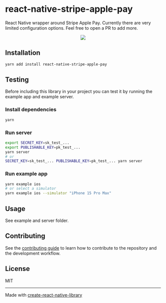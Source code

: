 
# react-native-stripe-apple-pay

React Native wrapper around Stripe Apple Pay. Currently there are very limited configuration options. Feel free to open a PR to add more.

<p align="center">
  <img src="https://github.com/RobertSasak/react-native-stripe-apple-pay/assets/281281/ff84d472-e5ca-4cdc-ac79-c09e2dac1499" />
</p>

## Installation

```sh
yarn add install react-native-stripe-apple-pay
```

## Testing

Before including this library in your project you can test it by running the example app and example server.

### Install dependencies

```sh
yarn
```

### Run server

```sh
export SECRET_KEY=sk_test_...
export PUBLISHABLE_KEY=pk_test_...
yarn server
# or
SECRET_KEY=sk_test_... PUBLISHABLE_KEY=pk_test_... yarn server
```

### Run example app

```sh
yarn example ios
# or select a simulator
yarn example ios --simulator "iPhone 15 Pro Max"
```

## Usage

See example and server folder.

## Contributing

See the [contributing guide](CONTRIBUTING.md) to learn how to contribute to the repository and the development workflow.

## License

MIT

---

Made with [create-react-native-library](https://github.com/callstack/react-native-builder-bob)
